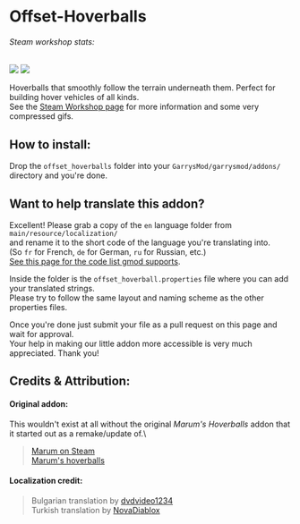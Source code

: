 # Offset-Hoverballs

###### Steam workshop stats:
[![][ref-ws-down]][ref-workshop] [![][ref-ws-date]][ref-ws-updt]

Hoverballs that smoothly follow the terrain underneath them. Perfect for building hover vehicles of all kinds.\
See the [Steam Workshop page][ref-workshop] for more information and some very compressed gifs.

## How to install:
Drop the `offset_hoverballs` folder into your `GarrysMod/garrysmod/addons/` directory and you're done.

## Want to help translate this addon?
Excellent! Please grab a copy of the `en` language folder from `main/resource/localization/` \
and rename it to the short code of the language you're translating into.\
(So `fr` for French, `de` for German, `ru` for Russian, etc.)\
[See this page for the code list gmod supports][ref-trans].

Inside the folder is the `offset_hoverball.properties` file where you can add your translated strings.\
Please try to follow the same layout and naming scheme as the other properties files.

Once you're done just submit your file as a pull request on this page and wait for approval.\
Your help in making our little addon more accessible is very much appreciated. Thank you!

## Credits & Attribution:
#### Original addon:
This wouldn't exist at all without the original *Marum's Hoverballs* addon that it started out as a remake/update of.\
> [Marum on Steam][ref-marum] \
> [Marum's hoverballs][ref-marum-hb]

#### Localization credit:
> Bulgarian translation by [dvdvideo1234][ref-dvd]\
> Turkish translation by [NovaDiablox][ref-nova]

[ref-nova]: https://github.com/NovaDiablox
[ref-dvd]: http://steamcommunity.com/profiles/76561197988124141
[ref-marum]: https://steamcommunity.com/profiles/76561198018542228
[ref-marum-hb]: https://steamcommunity.com/sharedfiles/filedetails/?id=763643396
[ref-trans]: https://wiki.facepunch.com/gmod/Addon_Localization
[ref-ws-down]: https://img.shields.io/steam/downloads/2502939629
[ref-workshop]: https://steamcommunity.com/sharedfiles/filedetails/?id=2502939629
[ref-ws-date]: https://img.shields.io/steam/update-date/2502939629
[ref-ws-updt]: https://steamcommunity.com/sharedfiles/filedetails/changelog/2502939629
